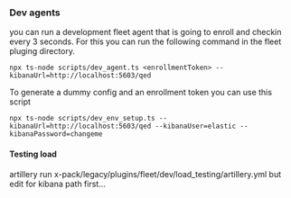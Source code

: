 ### Dev agents

you can run a development fleet agent that is going to enroll and checkin every 3 seconds.
For this you can run the following command in the fleet pluging directory.

```
npx ts-node scripts/dev_agent.ts <enrollmentToken> --kibanaUrl=http://localhost:5603/qed
```

To generate a dummy config and an enrollment token you can use this script

```
npx ts-node scripts/dev_env_setup.ts --kibanaUrl=http://localhost:5603/qed --kibanaUser=elastic --kibanaPassword=changeme
```

#### Testing load

artillery run x-pack/legacy/plugins/fleet/dev/load_testing/artillery.yml
but edit for kibana path first...
